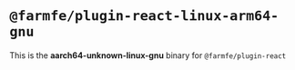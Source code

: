 # `@farmfe/plugin-react-linux-arm64-gnu`

This is the **aarch64-unknown-linux-gnu** binary for `@farmfe/plugin-react`
